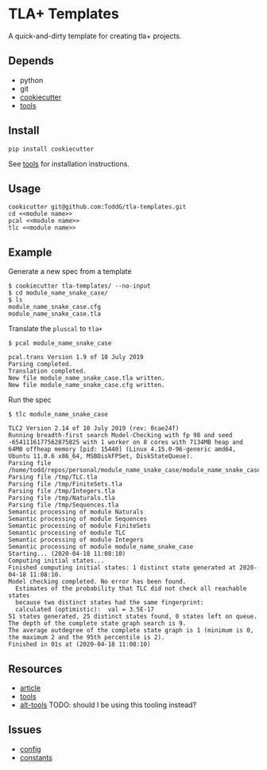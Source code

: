 # TLA+ Templates

A quick-and-dirty template for creating tla+ projects.


## Depends

* python
* git
* [cookiecutter](https://github.com/cookiecutter/cookiecutter)
* [tools](https://github.com/pmer/tla-bin)

## Install

    pip install cookiecutter

See [tools](https://github.com/pmer/tla-bin) for installation instructions.

## Usage

    cookicutter git@github.com:ToddG/tla-templates.git
    cd <<module name>>
    pcal <<module name>>
    tlc <<module name>>

## Example

Generate a new spec from a template

    $ cookiecutter tla-templates/ --no-input
    $ cd module_name_snake_case/
    $ ls
    module_name_snake_case.cfg
    module_name_snake_case.tla

Translate the `pluscal` to `tla+`

    $ pcal module_name_snake_case
    
    pcal.trans Version 1.9 of 10 July 2019
    Parsing completed.
    Translation completed.
    New file module_name_snake_case.tla written.
    New file module_name_snake_case.cfg written.

Run the spec

    $ tlc module_name_snake_case

    TLC2 Version 2.14 of 10 July 2019 (rev: 0cae24f)
    Running breadth-first search Model-Checking with fp 98 and seed -6541116177562875825 with 1 worker on 8 cores with 7134MB heap and 64MB offheap memory [pid: 15440] (Linux 4.15.0-96-generic amd64, Ubuntu 11.0.6 x86_64, MSBDiskFPSet, DiskStateQueue).
    Parsing file /home/todd/repos/personal/module_name_snake_case/module_name_snake_case.tla
    Parsing file /tmp/TLC.tla
    Parsing file /tmp/FiniteSets.tla
    Parsing file /tmp/Integers.tla
    Parsing file /tmp/Naturals.tla
    Parsing file /tmp/Sequences.tla
    Semantic processing of module Naturals
    Semantic processing of module Sequences
    Semantic processing of module FiniteSets
    Semantic processing of module TLC
    Semantic processing of module Integers
    Semantic processing of module module_name_snake_case
    Starting... (2020-04-18 11:08:10)
    Computing initial states...
    Finished computing initial states: 1 distinct state generated at 2020-04-18 11:08:10.
    Model checking completed. No error has been found.
      Estimates of the probability that TLC did not check all reachable states
      because two distinct states had the same fingerprint:
      calculated (optimistic):  val = 3.5E-17
    51 states generated, 25 distinct states found, 0 states left on queue.
    The depth of the complete state graph search is 9.
    The average outdegree of the complete state graph is 1 (minimum is 0, the maximum 2 and the 95th percentile is 2).
    Finished in 01s at (2020-04-18 11:08:10)


## Resources

* [article](https://medium.com/@bellmar/introduction-to-tla-model-checking-in-the-command-line-c6871700a6a2)
* [tools](https://github.com/pmer/tla-bin)
* [alt-tools](https://github.com/hwayne/tlacli) TODO: should I be using this tooling instead?

## Issues

* [config](https://github.com/pmer/tla-bin/issues/7)
* [constants](https://stackoverflow.com/questions/59101827/how-can-i-set-constants-in-tla-configuration-file-when-using-vs-code)
